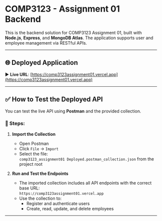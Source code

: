 # COMP3123 - Assignment 01 Backend

This is the backend solution for COMP3123 Assignment 01, built with **Node.js**, **Express**, and **MongoDB Atlas**. The application supports user and employee management via RESTful APIs.

---

## 🌐 Deployed Application

▶️ **Live URL**: [https://comp3123assignment01.vercel.app](https://comp3123assignment01.vercel.app)

---

## ✅ How to Test the Deployed API

You can test the live API using **Postman** and the provided collection.

### 🔧 Steps:


1. **Import the Collection**
   - Open Postman
   - Click `File` → `Import`
   - Select the file:  
     `comp3123_assignment01 Deployed.postman_collection.json` from the project root

2. **Run and Test the Endpoints**
   - The imported collection includes all API endpoints with the correct base URL:  
     `https://comp3123assignment01.vercel.app`
   - Use the collection to:
     - Register and authenticate users
     - Create, read, update, and delete employees

---